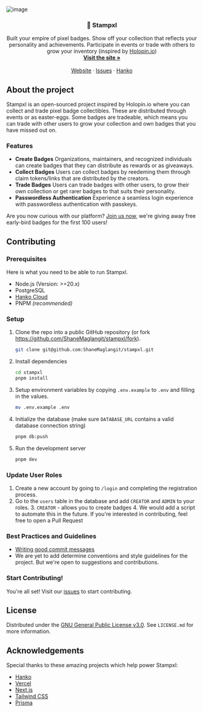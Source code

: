 ![image](https://github.com/ShaneMaglangit/stampxl/assets/53674742/ba1ac51b-0579-436a-a51f-906a77c9e39d)

<h3 align="center">👑 Stampxl</h3>

<p align="center">
 Built your empire of pixel badges. Show off your collection that reflects your personality and achievements. Participate in events or trade with others to grow your inventory (inspired by <a href="https://stampxl.shanemaglangit.com">Holopin.io</a>)
 <br />
 <a href="https://stampxl.shanemaglangit.com"><strong>Visit the site »</strong></a>
 <br />
 <br />
 <a href="https://stampxl.shanemaglangit.com">Website</a>
 ·
 <a href="https://github.com/ShaneMaglangit/stampxl/issues">Issues</a>
 ·
 <a href="https://hanko.io">Hanko</a>
</p>

## About the project

Stampxl is an open-sourced project inspired by Holopin.io where you can collect and trade pixel badge collectibles.
These are distributed through events or as easter-eggs. Some badges are tradeable, which means you can trade with other
users to grow your collection and own badges that you have missed out on.

### Features

- **Create Badges** Organizations, maintainers, and recognized individuals can create badges that they can distribute as
  rewards or as giveaways.
- **Collect Badges** Users can collect badges by reedeming them through claim tokens/links that are distributed by the
  creators.
- **Trade Badges** Users can trade badges with other users, to grow their own collection or get rarer badges to that suits
  their personality.
- **Passwordless Authentication** Experience a seamless login experience with passwordless authentication with passkeys.

Are you now curious with our platform? [Join us now](https://stampxl.shanemaglangit.com/), we're giving away free
early-bird badges for the first 100 users!

## Contributing

### Prerequisites

Here is what you need to be able to run Stampxl.

- Node.js (Version: >=20.x)
- PostgreSQL
- [Hanko Cloud](https://cloud.hanko.io/)
- PNPM _(recommended)_

### Setup

1. Clone the repo into a public GitHub repository (or fork https://github.com/ShaneMaglangit/stampxl/fork).

   ```sh
   git clone git@github.com:ShaneMaglangit/stampxl.git
   ```

2. Install dependencies

    ```sh
    cd stampxl
    pnpm install
    ```

3. Setup environment variables by copying `.env.example` to `.env` and filling in the values.

    ```sh
    mv .env.example .env
    ```
   
4. Initialize the database (make sure `DATABASE_URL` contains a valid database connection string)

    ```sh
    pnpm db:push
    ```
   
5. Run the development server

    ```sh
    pnpm dev
    ```
   
### Update User Roles

1. Create a new account by going to `/login` and completing the registration process.
2. Go to the `users` table in the database and add `CREATOR` and `ADMIN` to your roles.
   3. `CREATOR` - allows you to create badges
   4. We would add a script to automate this in the future. If you're interested in contributing, feel free to open a Pull Request

### Best Practices and Guidelines

- [Writing good commit messages](https://cbea.ms/git-commit/)
- We are yet to add determine conventions and style guidelines for the project. But we're open to suggestions and contributions.

### Start Contributing!

You're all set! Visit our [issues](https://github.com/ShaneMaglangit/stampxl/issues) to start contributing.

## License

Distributed under the [GNU General Public License v3.0](https://github.com/ShaneMaglangit/stampxl/blob/main/LICENSE.md). See `LICENSE.md` for more information.

## Acknowledgements

Special thanks to these amazing projects which help power Stampxl:

- [Hanko](https://hanko.io/)
- [Vercel](https://vercel.com/)
- [Next.js](https://nextjs.org/)
- [Tailwind CSS](https://tailwindcss.com/)
- [Prisma](https://prisma.io/)

